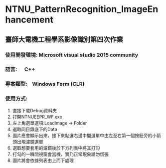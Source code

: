 # NTNU_PatternRecognition_ImageEnhancement
## 臺師大電機工程學系影像識別第四次作業

### 使用開發環境: Microsoft visual studio 2015 community </br>
### 語言:        C++                                    </br>
### 專案類型:    Windows Form (CLR)                      </br>
### 使用方式:    
1. 直接下載Debug資料夾
2. 打開NTNUEEPR_WF.exe
2. 左上角選單選項:LoadImage -> Folder
4. 選取同目錄底下的Data
3. 圖片應會顯示出來，接下來點選右邊中間選單中由左至右第一個按鈕旁的小箭頭出現濾鏡選單
3. 選取想要套用的濾鏡後於下方列表中將其打勾
3. 打勾的一瞬間視窗會當機，實乃正常現象請勿慌張
4. 圖片將會依據列表由上而下處理

